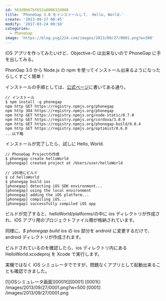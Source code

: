 ```yaml
---
id: 563d9b67bf652a600632d008
title: 'PhoneGap 3.0 をインストールして、 Hello, World.'
create: '2013-09-27 00:45'
modify: '2017-03-24 09:58'
categories:
  - PhoneGap
image: 'https://blog.yug1224.com/images/2013/09/27/0001.png?w=300'
---
```


iOS アプリを作ってみたいけど、Objective-C は出来ないので PhoneGap に手を出してみる。

PhonGap 3.0 から Node.js の npm を使ってインストール出来るようになったらしくすごく簡単！

インストールの手順としては、[公式ページ](http://phonegap.com/install/)に書いてある通り。

<!-- more -->

```
// インストール
$ npm install -g phonegap
npm http GET https://registry.npmjs.org/phonegap
npm http 304 https://registry.npmjs.org/phonegap
npm http GET https://registry.npmjs.org/node-static/0.7.0
npm http GET https://registry.npmjs.org/cordova/3.0.9
npm http GET https://registry.npmjs.org/phonegap-build/0.8.4
npm http GET https://registry.npmjs.org/optimist/0.6.0
...以下略
```

インストールが完了したら、試しに Hello, World.

```
// PhoneGap Projectの作成
$ phonegap create helloWorld
[phonegap] created project at /Users/user/helloWorld

// iOS用にビルド
$ cd helloWorld
$ phonegap build ios
[phonegap] detecting iOS SDK environment...
[phonegap] using the local environment
[phonegap] adding the iOS platform...
[phonegap] compiling iOS...
[phonegap] successfully compiled iOS app
```

ビルドが完了すると、helloWorld/platforms/の中に ios ディレクトリが作成され、iOS アプリ用のプロジェクトファイル類が格納されています。

同様に、_$ phonegap build ios_ の ios 部分を android に変更するだけで、android ディレクトリが作成されます。

ビルドされているのを確認したら、ios ディレクトリ内にある HelloWorld.xcodeproj を Xcode で実行します。

実機ではなく iOS シミュレータでですが、問題なくアプリとして起動出来ることも確認できました。

[![iOSシミュレータ画面][0001t]][0001]
[0001t]: /images/2013/09/27/0001.png?w=500
[0001]: /images/2013/09/27/0001.png
